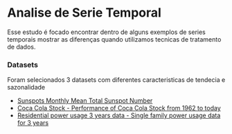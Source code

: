 # Analise de Serie Temporal

Esse estudo é focado encontrar dentro de alguns exemplos de series temporais mostrar as diferenças quando utilizamos tecnicas de tratamento de dados.

### Datasets
Foram selecionados 3 datasets com diferentes caracteristicas de tendecia e sazonalidade

- [Sunspots Monthly Mean Total Sunspot Number](https://www.kaggle.com/datasets/robervalt/sunspots)
- [Coca Cola Stock - Performance of Coca Cola Stock from 1962 to today](https://www.kaggle.com/datasets/kalilurrahman/coca-cola-stock-live-and-updated)
- [Residential power usage 3 years data - Single family power usage data for 3 years](https://www.kaggle.com/datasets/srinuti/residential-power-usage-3years-data-timeseries)

